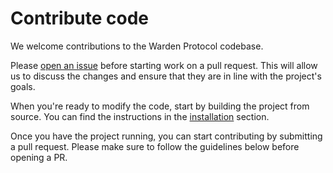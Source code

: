 ﻿# Contribute code

We welcome contributions to the Warden Protocol codebase.

Please [open an issue](https://github.com/warden-protocol/wardenprotocol/issues/new) before starting work on a pull request. This will allow us to discuss the changes and ensure that they are in line with the project's goals.

When you're ready to modify the code, start by building the project from source. You can find the instructions in the [installation](installation.md) section.

Once you have the project running, you can start contributing by submitting a pull request. Please make sure to follow the guidelines below before opening a PR.
